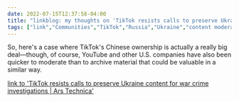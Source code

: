 ---date: 2022-07-15T12:37:58-04:00title: "linkblog: my thoughts on 'TikTok resists calls to preserve Ukraine content for war crime investigations | Ars Technica'"tags: ["link","Communities","TikTok","Russia","Ukraine","content moderation"]---So, here's a case where TikTok's Chinese ownership is actually a really big deal—though, of course, YouTube and other U.S. companies have also been quicker to moderate than to archive material that could be valuable in a similar way. [link to 'TikTok resists calls to preserve Ukraine content for war crime investigations | Ars Technica'](https://arstechnica.com/tech-policy/2022/07/tiktok-resists-calls-to-preserve-ukraine-content-for-war-crime-investigations/)